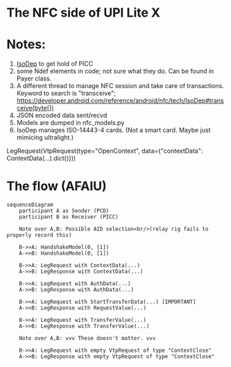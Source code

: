 # The NFC side of UPI Lite X

# Notes:
1. [IsoDep](https://developer.android.com/reference/android/nfc/tech/IsoDep) to get hold of PICC
2. some Ndef elements in code; not sure what they do. Can be found in Payer class.
3. A different thread to manage NFC session and take care of transactions. Keyword to search is "transceive"; https://developer.android.com/reference/android/nfc/tech/IsoDep#transceive(byte[])
4. JSON encoded data sent/recvd
5. Models are dumped in nfc_models.py
6. IsoDep manages ISO-14443-4 cards. (Not a smart card. Maybe just mimicing ultralight.)

LegRequest(VtpRequest(type="OpenContext", data={"contextData": ContextData(...).dict()}))

# The flow (AFAIU)

```mermaid
sequenceDiagram
    participant A as Sender (PCD)
    participant B as Receiver (PICC)

    Note over A,B: Possible AID selection<br/>(relay rig fails to properly record this)

    B->>A: HandshakeModel(0, [1])
    A->>B: HandshakeModel(0, [1])
    
    B->>A: LegRequest with ContextData(...)
    A->>B: LegResponse with ContextData(...)
    
    B->>A: LegRequest with AuthData(...)
    A->>B: LegResponse with AuthData(...)

    B->>A: LegRequest with StartTransferData(...) [IMPORTANT]
    A->>B: LegResponse with RequestValue(...)
    
    B->>A: LegRequest with TransferValue(...)
    A->>B: LegResponse with TransferValue(...)

    Note over A,B: vvv These doesn't matter. vvv

    B->>A: LegRequest with empty VtpRequest of type "ContextClose"
    A->>B: LegResponse with empty VtpRequest of type "ContextClose"
```

